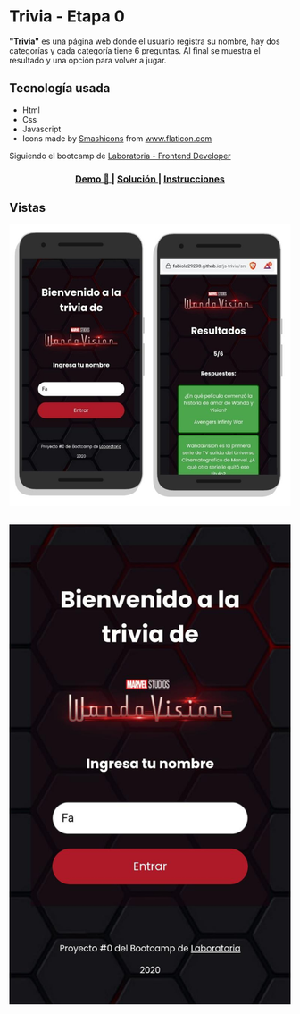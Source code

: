 
# Trivia - Etapa 0
**"Trivia"** es una página web donde el usuario registra su nombre, hay dos categorías y cada categoría tiene 6 preguntas. Al final se muestra el resultado y una opción para volver a jugar.

## Tecnología usada

* Html
* Css
* Javascript
* <div>Icons made by <a href="https://www.flaticon.com/authors/smashicons" title="Smashicons">Smashicons</a> from <a href="https://www.flaticon.com/" title="Flaticon">www.flaticon.com</a></div>

Siguiendo el bootcamp de [Laboratoria - Frontend Developer](https://www.laboratoria.la/)
<div align="center">
  <h3>
    <a href="https://fabiola29298.github.io/js-trivia/">
      Demo 📱
    </a>
    <span> | </span>
    <a href="https://github.com/fabiola29298/js-trivia">
      Solución
    </a>
    <span> | </span>
    <a href="https://github.com/Laboratoria/bootcamp/tree/main/projects/00-trivia">
      Instrucciones
    </a>
  </h3>
</div>

## Vistas

![image](/src/img/preview2.jpg)
##
![image](/src/img/preview3.jpg)
##

